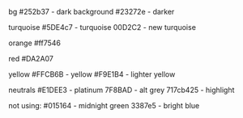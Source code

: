 bg
#252b37 - dark background
#23272e - darker

turquoise
#5DE4c7 -  turquoise
00D2C2 - new turquoise

orange
#ff7546

red
#DA2A07

yellow
#FFCB6B - yellow
#F9E1B4 - lighter yellow    

neutrals
#E1DEE3 - platinum
7F8BAD - alt grey
717cb425 - highlight

not using: 
#015164 - midnight green
3387e5 - bright blue